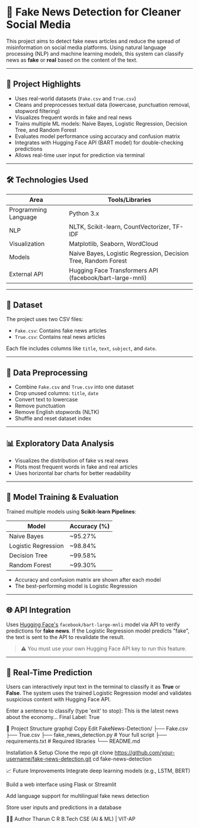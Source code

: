# 📰 Fake News Detection for Cleaner Social Media

This project aims to detect fake news articles and reduce the spread of misinformation on social media platforms. Using natural language processing (NLP) and machine learning models, this system can classify news as **fake** or **real** based on the content of the text.

---

## 📌 Project Highlights

- Uses real-world datasets (`Fake.csv` and `True.csv`)
- Cleans and preprocesses textual data (lowercase, punctuation removal, stopword filtering)
- Visualizes frequent words in fake and real news
- Trains multiple ML models: Naive Bayes, Logistic Regression, Decision Tree, and Random Forest
- Evaluates model performance using accuracy and confusion matrix
- Integrates with Hugging Face API (BART model) for double-checking predictions
- Allows real-time user input for prediction via terminal

---

## 🛠️ Technologies Used

| Area               | Tools/Libraries                                |
|--------------------|-------------------------------------------------|
| Programming Language | Python 3.x                                   |
| NLP                 | NLTK, Scikit-learn, CountVectorizer, TF-IDF    |
| Visualization       | Matplotlib, Seaborn, WordCloud                 |
| Models              | Naive Bayes, Logistic Regression, Decision Tree, Random Forest |
| External API        | Hugging Face Transformers API (facebook/bart-large-mnli) |

---

## 📂 Dataset

The project uses two CSV files:
- `Fake.csv`: Contains fake news articles
- `True.csv`: Contains real news articles

Each file includes columns like `title`, `text`, `subject`, and `date`.

---

## 🧹 Data Preprocessing

- Combine `Fake.csv` and `True.csv` into one dataset
- Drop unused columns: `title`, `date`
- Convert text to lowercase
- Remove punctuation
- Remove English stopwords (NLTK)
- Shuffle and reset dataset index

---

## 📊 Exploratory Data Analysis

- Visualizes the distribution of fake vs real news
- Plots most frequent words in fake and real articles
- Uses horizontal bar charts for better readability

---

## 🤖 Model Training & Evaluation

Trained multiple models using **Scikit-learn Pipelines**:

| Model              | Accuracy (%) |
|-------------------|--------------|
| Naive Bayes        | ~95.27%     |
| Logistic Regression| ~98.84%     |
| Decision Tree      | ~99.58%     |
| Random Forest      | ~99.30%     |

- Accuracy and confusion matrix are shown after each model
- The best-performing model is Logistic Regression

---

## 🌐 API Integration

Uses [Hugging Face's](https://huggingface.co/models/facebook/bart-mnli) `facebook/bart-large-mnli` model via API to verify predictions for **fake news**. If the Logistic Regression model predicts "fake", the text is sent to the API to revalidate the result.

> ⚠️ You must use your own Hugging Face API key to run this feature.

---

## 🎯 Real-Time Prediction

Users can interactively input text in the terminal to classify it as **True** or **False**. The system uses the trained Logistic Regression model and validates suspicious content with Hugging Face API.

Enter a sentence to classify (type 'exit' to stop): This is the latest news about the economy...
Final Label: True

📁 Project Structure
graphql
Copy
Edit
FakeNews-Detection/
├── Fake.csv
├── True.csv
├── fake_news_detection.py      # Your full script
├── requirements.txt            # Required libraries
└── README.md

Installation & Setup
Clone the repo
git clone https://github.com/your-username/fake-news-detection.git
cd fake-news-detection


📈 Future Improvements
Integrate deep learning models (e.g., LSTM, BERT)

Build a web interface using Flask or Streamlit

Add language support for multilingual fake news detection

Store user inputs and predictions in a database

👨‍💻 Author
Tharun C R
B.Tech CSE (AI & ML) | VIT-AP
